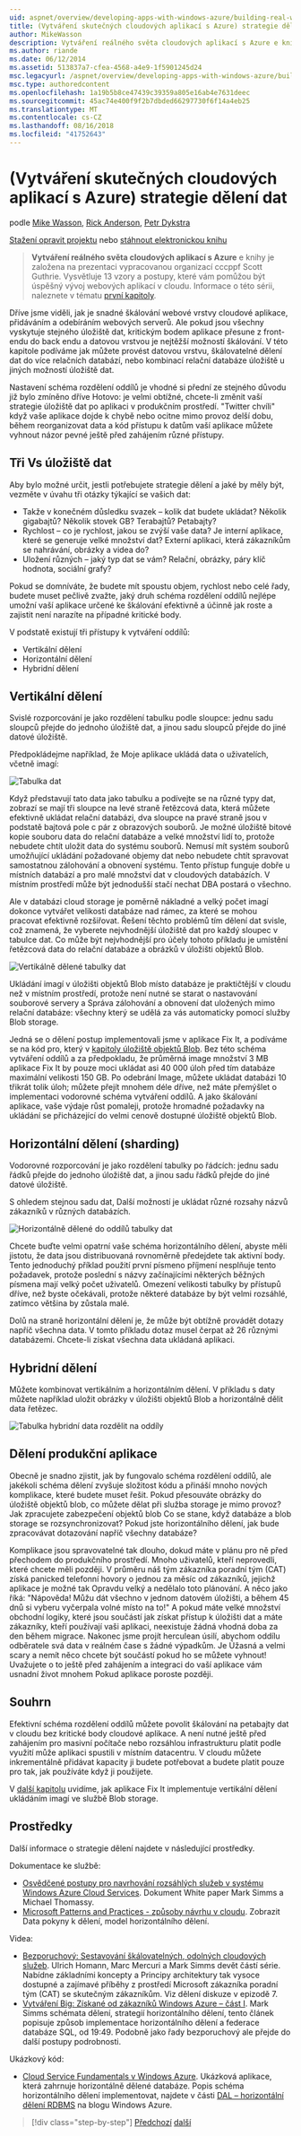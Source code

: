 ```yaml
---
uid: aspnet/overview/developing-apps-with-windows-azure/building-real-world-cloud-apps-with-windows-azure/data-partitioning-strategies
title: (Vytváření skutečných cloudových aplikací s Azure) strategie dělení dat | Dokumentace Microsoftu
author: MikeWasson
description: Vytváření reálného světa cloudových aplikací s Azure e kniha je založená na prezentaci vypracovanou organizací cccppf Scott Guthrie. Vysvětluje 13 vzory a postupy, které se dají mu...
ms.author: riande
ms.date: 06/12/2014
ms.assetid: 513837a7-cfea-4568-a4e9-1f5901245d24
msc.legacyurl: /aspnet/overview/developing-apps-with-windows-azure/building-real-world-cloud-apps-with-windows-azure/data-partitioning-strategies
msc.type: authoredcontent
ms.openlocfilehash: 1a19b5b8ce47439c39359a805e16ab4e7631deec
ms.sourcegitcommit: 45ac74e400f9f2b7dbded66297730f6f14a4eb25
ms.translationtype: MT
ms.contentlocale: cs-CZ
ms.lasthandoff: 08/16/2018
ms.locfileid: "41752643"
---
```

<a name="data-partitioning-strategies-building-real-world-cloud-apps-with-azure"></a>(Vytváření skutečných cloudových aplikací s Azure) strategie dělení dat
====================
podle [Mike Wasson](https://github.com/MikeWasson), [Rick Anderson](https://github.com/Rick-Anderson), [Petr Dykstra](https://github.com/tdykstra)

[Stažení opravit projektu](http://code.msdn.microsoft.com/Fix-It-app-for-Building-cdd80df4) nebo [stáhnout elektronickou knihu](http://blogs.msdn.com/b/microsoft_press/archive/2014/07/23/free-ebook-building-cloud-apps-with-microsoft-azure.aspx)

> **Vytváření reálného světa cloudových aplikací s Azure** e knihy je založena na prezentaci vypracovanou organizací cccppf Scott Guthrie. Vysvětluje 13 vzory a postupy, které vám pomůžou být úspěšný vývoj webových aplikací v cloudu. Informace o této sérii, naleznete v tématu [první kapitoly](introduction.md).


Dříve jsme viděli, jak je snadné škálování webové vrstvy cloudové aplikace, přidáváním a odebíráním webových serverů. Ale pokud jsou všechny vyskytuje stejného úložiště dat, kritickým bodem aplikace přesune z front-endu do back endu a datovou vrstvou je nejtěžší možností škálování. V této kapitole podíváme jak můžete provést datovou vrstvu, škálovatelné dělení dat do více relačních databází, nebo kombinací relační databáze úložiště u jiných možností úložiště dat.

Nastavení schéma rozdělení oddílů je vhodné si přední ze stejného důvodu již bylo zmíněno dříve Hotovo: je velmi obtížné, chcete-li změnit vaší strategie úložiště dat po aplikaci v produkčním prostředí. "Twitter chvíli" když vaše aplikace dojde k chybě nebo ocitne mimo provoz delší dobu, během reorganizovat data a kód přístupu k datům vaší aplikace můžete vyhnout názor pevné ještě před zahájením různé přístupy.

## <a name="the-three-vs-of-data-storage"></a>Tři Vs úložiště dat

Aby bylo možné určit, jestli potřebujete strategie dělení a jaké by měly být, vezměte v úvahu tři otázky týkající se vašich dat:

- Takže v konečném důsledku svazek – kolik dat budete ukládat? Několik gigabajtů? Několik stovek GB? Terabajtů? Petabajty?
- Rychlost – co je rychlost, jakou se zvýší vaše data? Je interní aplikace, které se generuje velké množství dat? Externí aplikaci, která zákazníkům se nahrávání, obrázky a videa do?
- Uložení různých – jaký typ dat se vám? Relační, obrázky, páry klíč hodnota, sociální grafy?

Pokud se domníváte, že budete mít spoustu objem, rychlost nebo celé řady, budete muset pečlivě zvažte, jaký druh schéma rozdělení oddílů nejlépe umožní vaší aplikace určené ke škálování efektivně a účinně jak roste a zajistit není narazíte na případné kritické body.

V podstatě existují tři přístupy k vytváření oddílů:

- Vertikální dělení
- Horizontální dělení
- Hybridní dělení

## <a name="vertical-partitioning"></a>Vertikální dělení

Svislé rozporcování je jako rozdělení tabulku podle sloupce: jednu sadu sloupců přejde do jednoho úložiště dat, a jinou sadu sloupců přejde do jiné datové úložiště.

Předpokládejme například, že Moje aplikace ukládá data o uživatelích, včetně imagí:

![Tabulka dat](data-partitioning-strategies/_static/image1.png)

Když představují tato data jako tabulku a podívejte se na různé typy dat, zobrazí se mají tři sloupce na levé straně řetězcová data, která můžete efektivně ukládat relační databázi, dva sloupce na pravé straně jsou v podstatě bajtová pole c pár z obrazových souborů. Je možné úložiště bitové kopie souboru data do relační databáze a velké množství lidí to, protože nebudete chtít uložit data do systému souborů. Nemusí mít systém souborů umožňující ukládání požadované objemy dat nebo nebudete chtít spravovat samostatnou zálohování a obnovení systému. Tento přístup funguje dobře u místních databází a pro malé množství dat v cloudových databázích. V místním prostředí může být jednodušší stačí nechat DBA postará o všechno.

Ale v databázi cloud storage je poměrně nákladné a velký počet imagí dokonce vytvářet velikosti databáze nad rámec, za které se mohou pracovat efektivně rozšiřovat. Řešení těchto problémů tím dělení dat svisle, což znamená, že vyberete nejvhodnější úložiště dat pro každý sloupec v tabulce dat. Co může být nejvhodnější pro účely tohoto příkladu je umístění řetězcová data do relační databáze a obrázků v úložišti objektů Blob.

![Vertikálně dělené tabulky dat](data-partitioning-strategies/_static/image2.png)

Ukládání imagí v úložišti objektů Blob místo databáze je praktičtější v cloudu než v místním prostředí, protože není nutné se starat o nastavování souborové servery a Správa zálohování a obnovení dat uložených mimo relační databáze: všechny který se udělá za vás automaticky pomocí služby Blob storage.

Jedná se o dělení postup implementovali jsme v aplikace Fix It, a podíváme se na kód pro, který v [kapitoly úložiště objektů Blob](unstructured-blob-storage.md). Bez této schéma vytváření oddílů a za předpokladu, že průměrná image množství 3 MB aplikace Fix It by pouze moci ukládat asi 40 000 úloh před tím databáze maximální velikosti 150 GB. Po odebrání Image, můžete ukládat databázi 10 třikrát tolik úloh; můžete přejít mnohem déle dříve, než máte přemýšlet o implementaci vodorovné schéma vytváření oddílů. A jako škálování aplikace, vaše výdaje růst pomaleji, protože hromadné požadavky na ukládání se přicházející do velmi cenově dostupné úložiště objektů Blob.

## <a name="horizontal-partitioning-sharding"></a>Horizontální dělení (sharding)

Vodorovné rozporcování je jako rozdělení tabulky po řádcích: jednu sadu řádků přejde do jednoho úložiště dat, a jinou sadu řádků přejde do jiné datové úložiště.

S ohledem stejnou sadu dat, Další možností je ukládat různé rozsahy názvů zákazníků v různých databázích.

![Horizontálně dělené do oddílů tabulky dat](data-partitioning-strategies/_static/image3.png)

Chcete buďte velmi opatrní vaše schéma horizontálního dělení, abyste měli jistotu, že data jsou distribuovaná rovnoměrně předejdete tak aktivní body. Tento jednoduchý příklad použití první písmeno příjmení nesplňuje tento požadavek, protože poslední s názvy začínajícími některých běžných písmena mají velký počet uživatelů. Omezení velikosti tabulky by přístupů dříve, než byste očekávali, protože některé databáze by být velmi rozsáhlé, zatímco většina by zůstala malé.

Dolů na straně horizontální dělení je, že může být obtížně provádět dotazy napříč všechna data. V tomto příkladu dotaz musel čerpat až 26 různými databázemi. Chcete-li získat všechna data ukládaná aplikaci.

## <a name="hybrid-partitioning"></a>Hybridní dělení

Můžete kombinovat vertikálním a horizontálním dělení. V příkladu s daty můžete například uložit obrázky v úložišti objektů Blob a horizontálně dělit data řetězec.

![Tabulka hybridní data rozdělit na oddíly](data-partitioning-strategies/_static/image4.png)

## <a name="partitioning-a-production-application"></a>Dělení produkční aplikace

Obecně je snadno zjistit, jak by fungovalo schéma rozdělení oddílů, ale jakékoli schéma dělení zvyšuje složitost kódu a přináší mnoho nových komplikace, které budete muset řešit. Pokud přesouváte obrázky do úložiště objektů blob, co můžete dělat při služba storage je mimo provoz? Jak zpracujete zabezpečení objektů blob Co se stane, když databáze a blob storage se rozsynchronizovat? Pokud jste horizontálního dělení, jak bude zpracovávat dotazování napříč všechny databáze?

Komplikace jsou spravovatelné tak dlouho, dokud máte v plánu pro ně před přechodem do produkčního prostředí. Mnoho uživatelů, kteří neprovedli, které chcete měli později. V průměru náš tým zákazníka poradní tým (CAT) získá panicked telefonní hovory o jednou za měsíc od zákazníků, jejichž aplikace je možné tak Opravdu velký a nedělalo toto plánování. A něco jako říká: "Nápověda! Můžu dát všechno v jednom datovém úložišti, a během 45 dnů si vyberu vyčerpala volné místo na to!" A pokud máte velké množství obchodní logiky, které jsou součástí jak získat přístup k úložišti dat a máte zákazníky, kteří používají vaši aplikaci, neexistuje žádná vhodná doba za den během migrace. Nakonec jsme projít herculean úsilí, abychom oddílu odběratele svá data v reálném čase s žádné výpadkům. Je Úžasná a velmi scary a nemít něco chcete být součástí pokud ho se můžete vyhnout! Uvažujete o to ještě před zahájením a integraci do vaší aplikace vám usnadní život mnohem Pokud aplikace poroste později.

## <a name="summary"></a>Souhrn

Efektivní schéma rozdělení oddílů můžete povolit škálování na petabajty dat v cloudu bez kritické body cloudové aplikace. A není nutné ještě před zahájením pro masivní počítače nebo rozsáhlou infrastrukturu platit podle využití může aplikaci spustili v místním datacentru. V cloudu můžete inkrementálně přidávat kapacity ji budete potřebovat a budete platit pouze pro tak, jak používáte když ji použijete.

V [další kapitolu](unstructured-blob-storage.md) uvidíme, jak aplikace Fix It implementuje vertikální dělení ukládáním imagí ve službě Blob storage.

## <a name="resources"></a>Prostředky

Další informace o strategie dělení najdete v následující prostředky.

Dokumentace ke službě:

- [Osvědčené postupy pro navrhování rozsáhlých služeb v systému Windows Azure Cloud Services](https://msdn.microsoft.com/library/windowsazure/jj717232.aspx). Dokument White paper Mark Simms a Michael Thomassy.
- [Microsoft Patterns and Practices - způsoby návrhu v cloudu](https://msdn.microsoft.com/library/dn568099.aspx). Zobrazit Data pokyny k dělení, model horizontálního dělení.

Videa:

- [Bezporuchový: Sestavování škálovatelných, odolných cloudových služeb](https://channel9.msdn.com/Series/FailSafe). Ulrich Homann, Marc Mercuri a Mark Simms devět částí série. Nabídne základními koncepty a Principy architektury tak vysoce dostupné a zajímavé příběhy z prostředí Microsoft zákazníka poradní tým (CAT) se skutečným zákazníkům. Viz dělení diskuze v epizodě 7.
- [Vytváření Big: Získané od zákazníků Windows Azure – část I](https://channel9.msdn.com/Events/Build/2012/3-029). Mark Simms schémata dělení, strategií horizontálního dělení, tento článek popisuje způsob implementace horizontálního dělení a federace databáze SQL, od 19:49. Podobně jako řady bezporuchový ale přejde do další postupy podrobnosti.

Ukázkový kód:

- [Cloud Service Fundamentals v Windows Azure](https://code.msdn.microsoft.com/Cloud-Service-Fundamentals-4ca72649). Ukázková aplikace, která zahrnuje horizontálně dělené databáze. Popis schéma horizontálního dělení implementovat, najdete v části [DAL – horizontální dělení RDBMS](https://blogs.msdn.com/b/windowsazure/archive/2013/09/05/dal-sharding-of-rdbms.aspx) na blogu Windows Azure.

> [!div class="step-by-step"]
> [Předchozí](data-storage-options.md)
> [další](unstructured-blob-storage.md)
